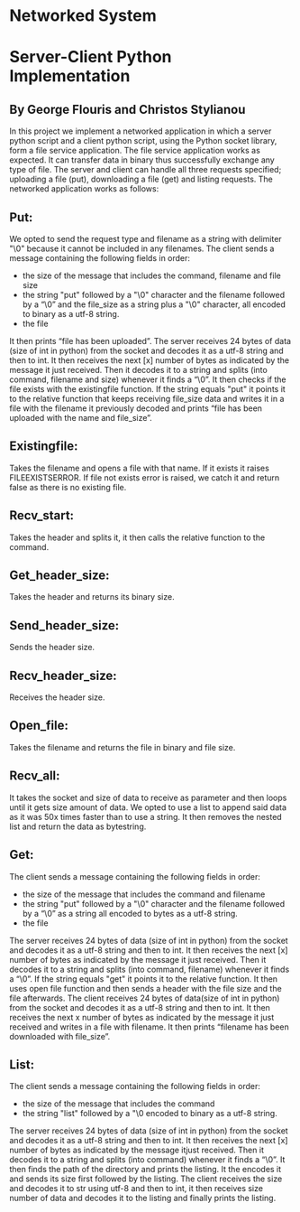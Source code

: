 # Networked System
# Server-Client Python Implementation 

## By George Flouris and Christos Stylianou

In this project we implement a networked application in which a server python script and a client python script, using the Python socket library, form a file service application.
The file service application works as expected. It can transfer data in binary thus successfully exchange any type of file. 
The server and client can handle all three requests specified; uploading a file (put), downloading a file (get) and listing requests.
The networked application works as follows:

## Put:

We opted to send the request type and filename as a string with delimiter "\0" because it cannot
be included in any filenames.
The client sends a message containing the following fields in order:
- the size of the message that includes the command, filename and file size
- the string "put" followed by a "\0" character and the filename followed by a “\0” and the
file_size as a string plus a "\0" character, all encoded to binary as a utf-8 string.
- the file

It then prints “file has been uploaded”.
The server receives 24 bytes of data (size of int in python) from the socket and decodes it as a utf-8
string and then to int. It then receives the next [x] number of bytes as indicated by the message it
just received. Then it decodes it to a string and splits (into command, filename and size) whenever
it finds a “\0”.
It then checks if the file exists with the existingfile function.
If the string equals "put" it points it to the relative function that keeps receiving file_size data and
writes it in a file with the filename it previously decoded and prints “file has been uploaded with
the name and file_size”.

## Existingfile:
Takes the filename and opens a file with that name. If it exists it raises FILEEXISTSERROR. If file not
exists error is raised, we catch it and return false as there is no existing file.

## Recv_start:
Takes the header and splits it, it then calls the relative function to the command.

## Get_header_size:
Takes the header and returns its binary size.

## Send_header_size:
Sends the header size.

## Recv_header_size:
Receives the header size.

## Open_file:
Takes the filename and returns the file in binary and file size.

## Recv_all:
It takes the socket and size of data to receive as parameter and then loops until it gets size
amount of data. We opted to use a list to append said data as it was 50x times faster than to use a
string. It then removes the nested list and return the data as bytestring.

## Get:
The client sends a message containing the following fields in order:
- the size of the message that includes the command and filename
- the string "put" followed by a "\0" character and the filename followed by a “\0” as a
string all encoded to bytes as a utf-8 string.
- the file

The server receives 24 bytes of data (size of int in python) from the socket and decodes it as a utf-8 string and then to int.
It then receives the next [x] number of bytes as indicated by the message it just received.
Then it decodes it to a string and splits (into command, filename) whenever it finds a “\0”. 
If the string equals "get" it points it to the relative function.
It then uses open file function and then sends a header with the file size and the file afterwards.
The client receives 24 bytes of data(size of int in python) from the socket and decodes it as a utf-8 string and then to int.
It then receives the next x number of bytes as indicated by the message it just received and writes in a file with filename.
It then prints “filename has been downloaded with file_size”.

## List:
The client sends a message containing the following fields in order:
- the size of the message that includes the command
- the string "list" followed by a "\0 encoded to binary as a utf-8 string.

The server receives 24 bytes of data (size of int in python) from the socket and decodes it as a utf-8 string and then to int.
It then receives the next [x] number of bytes as indicated by the message itjust received. Then it decodes it to a string and splits (into command) whenever it finds a “\0”.
It then finds the path of the directory and prints the listing.
It the encodes it and sends its size first followed by the listing.
The client receives the size and decodes it to str using utf-8 and then to int, it then receives size number of data and decodes it to the listing and finally prints the listing.
